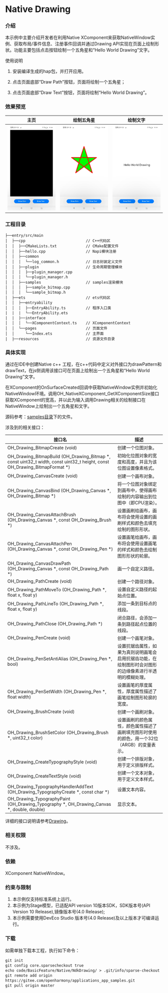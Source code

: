 # Native Drawing

### 介绍

本示例中主要介绍开发者在利用Native XComponent来获取NativeWindow实例、获取布局/事件信息、注册事件回调并通过Drawing API实现在页面上绘制形状。功能主要包括点击按钮绘制一个五角星和“Hello World Drawing”文字。

使用说明

1. 安装编译生成的hap包，并打开应用。

2. 点击页面底部“Draw Path”按钮，页面将绘制一个五角星；

3. 点击页面底部“Draw Text”按钮，页面将绘制“Hello World Drawing”。

### 效果预览

| 主页                                 | 绘制五角星                                         | 绘制文字                                            |
| ------------------------------------ |-----------------------------------------------| --------------------------------------------------- |
| ![main](screenshots/device/Index.jpg) | ![Draw Path](screenshots/device/DrawPath.jpg) | ![change color](screenshots/device/DrawText.jpg) |

### 工程目录

```
├──entry/src/main
│  ├──cpp                           // C++代码区
│  │  ├──CMakeLists.txt             // CMake配置文件
│  │  ├──hello.cpp                  // Napi模块注册
│  │  ├──common
│  │  │  └──log_common.h            // 日志封装定义文件
│  │  ├──plugin                     // 生命周期管理模块
│  │  │  ├──plugin_manager.cpp
│  │  │  └──plugin_manager.h
│  │  ├──samples                    // samples渲染模块
│  │  │  ├──sample_bitmap.cpp
│  │  │  └──sample_bitmap.h
│  ├──ets                           // ets代码区
│  │  ├──entryability
│  │  │  ├──EntryAbility.ts         // 程序入口类
|  |  |  └──EntryAbility.ets
|  |  ├──interface
│  │  │  └──XComponentContext.ts    // XComponentContext
│  │  └──pages                      // 页面文件
│  │     └──Index.ets               // 主界面
|  ├──resources         			// 资源文件目录
```

### 具体实现

通过在IDE中创建Native c++ 工程，在c++代码中定义对外接口为drawPattern和drawText，在js侧调用该接口可在页面上绘制出一个五角星和“Hello World Drawing”文字。

在XComponent的OnSurfaceCreated回调中获取NativeWindow实例并初始化NativeWindow环境。调用OH_NativeXComponent_GetXComponentSize接口获取XComponent的宽高，并以此为输入调用Drawing相关的绘制接口在NativeWindow上绘制出一个五角星和文字。

源码参考：[samples目录](entry/src/main/cpp/samples)下的文件。

涉及到的相关接口：


| 接口名 | 描述 | 
| -------- | -------- |
| OH_Drawing_BitmapCreate (void) | 创建一个位图对象。 |
| OH_Drawing_BitmapBuild (OH_Drawing_Bitmap *, const uint32_t width, const uint32_t height, const OH_Drawing_BitmapFormat *) | 初始化位图对象的宽度和高度，并且为该位图设置像素格式。 |
| OH_Drawing_CanvasCreate (void) | 创建一个画布对象。 |
| OH_Drawing_CanvasBind (OH_Drawing_Canvas *, OH_Drawing_Bitmap *) | 将一个位图对象绑定到画布中，使得画布绘制的内容输出到位图中（即CPU渲染）。 |
| OH_Drawing_CanvasAttachBrush (OH_Drawing_Canvas *, const OH_Drawing_Brush *) | 设置画刷给画布，画布将会使用设置的画刷样式和颜色去填充绘制的图形形状。 |
| OH_Drawing_CanvasAttachPen (OH_Drawing_Canvas *, const OH_Drawing_Pen *) | 设置画笔给画布，画布将会使用设置画笔的样式和颜色去绘制图形形状的轮廓。 |
| OH_Drawing_CanvasDrawPath (OH_Drawing_Canvas *, const OH_Drawing_Path *) | 画一个自定义路径。 |
| OH_Drawing_PathCreate (void) | 创建一个路径对象。 |
| OH_Drawing_PathMoveTo (OH_Drawing_Path *, float x, float y) | 设置自定义路径的起始点位置。 |
| OH_Drawing_PathLineTo (OH_Drawing_Path *, float x, float y) | 添加一条到目标点的线段。 |
| OH_Drawing_PathClose (OH_Drawing_Path *) | 闭合路径，会添加一条到路径起点位置的线段。 |
| OH_Drawing_PenCreate (void) | 创建一个画笔对象。 |
| OH_Drawing_PenSetAntiAlias (OH_Drawing_Pen *, bool) | 设置抗锯齿属性，如果为真则说明画笔会启用抗锯齿功能，在绘制图形时会对图形的边缘像素进行半透明的模糊处理。 |
| OH_Drawing_PenSetWidth (OH_Drawing_Pen *, float width) | 设置画笔的厚度属性，厚度属性描述了画笔绘制图形轮廓的宽度。 |
| OH_Drawing_BrushCreate (void) | 创建一个画刷对象。 |
| OH_Drawing_BrushSetColor (OH_Drawing_Brush *, uint32_t color) | 设置画刷的颜色属性，颜色属性描述了画刷填充图形时使用的颜色，用一个32位（ARGB）的变量表示。 |
| OH_Drawing_CreateTypographyStyle (void) | 创建一个排版对象，用于定义排版样式。 |
| OH_Drawing_CreateTextStyle (void) | 创建一个文本对象，用于定义文本样式。 |
| OH_Drawing_TypographyHandlerAddText (OH_Drawing_TypographyCreate *, const char *) | 设置文本内容。 |
| OH_Drawing_TypographyPaint (OH_Drawing_Typography *, OH_Drawing_Canvas *, double, double) | 显示文本。 |

详细的接口说明请参考[Drawing](https://gitee.com/openharmony/docs/blob/master/zh-cn/application-dev/reference/native-apis/_drawing.md)。

### 相关权限

不涉及。

### 依赖

XComponent NativeWindow。

### 约束与限制

1. 本示例仅支持标准系统上运行。
2. 本示例为Stage模型，已适配API version 10版本SDK，SDK版本号(API Version 10 Release),镜像版本号(4.0 Release);
3. 本示例需要使用DevEco Studio 版本号(4.0 Release)及以上版本才可编译运行。
### 下载

如需单独下载本工程，执行如下命令：

```
git init
git config core.sparsecheckout true
echo code/BasicFeature/Native/NdkDrawing/ > .git/info/sparse-checkout
git remote add origin https://gitee.com/openharmony/applications_app_samples.git
git pull origin master
```

